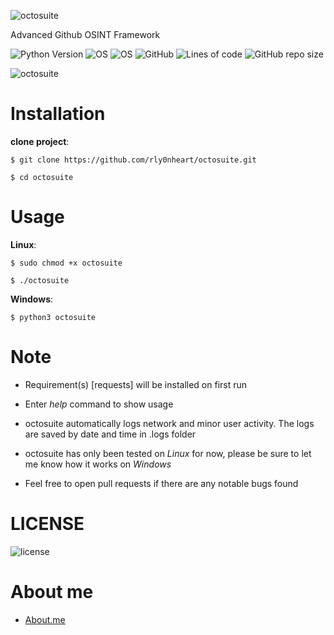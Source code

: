 ![octosuite](https://user-images.githubusercontent.com/74001397/155901728-82917d24-5b5a-4016-b5f7-df479699ba87.png)

Advanced Github OSINT Framework

![Python Version](https://img.shields.io/badge/python-3.x-blue?style=for-the-badge&logo=python)
![OS](https://img.shields.io/badge/OS-GNU%2FLinux-red?style=for-the-badge&logo=Linux)
![OS](https://img.shields.io/badge/OS-Windows-blue?style=for-the-badge&logo=Windows)
![GitHub](https://img.shields.io/github/license/rly0nheart/octosuite?style=for-the-badge&logo=github)
![Lines of code](https://img.shields.io/tokei/lines/github/rly0nheart/octosuite?style=for-the-badge&logo=github)
![GitHub repo size](https://img.shields.io/github/repo-size/rly0nheart/octosuite?style=for-the-badge&logo=github)

![octosuite](https://user-images.githubusercontent.com/74001397/155878843-0e6e3337-98bf-4b4f-97f3-c31d8350468c.gif)


# Installation
**clone project**:

```
$ git clone https://github.com/rly0nheart/octosuite.git
```

```
$ cd octosuite
```

# Usage
**Linux**:
```
$ sudo chmod +x octosuite
```

```
$ ./octosuite
```

**Windows**:
```
$ python3 octosuite
```


# Note
* Requirement(s) [requests] will be installed on first run
* Enter *help* command to show usage
* octosuite automatically logs network and minor user activity. The logs are saved by date and time in .logs folder

* octosuite has only been tested on *Linux* for now, please be sure to let me know how it works on *Windows*

* Feel free to open pull requests if there are any notable bugs found 


# LICENSE
![license](https://user-images.githubusercontent.com/74001397/137917929-2f2cdb0c-4d1d-4e4b-9f0d-e01589e027b5.png)

# About me
* [About.me](https://about.me/rly0nheart)
